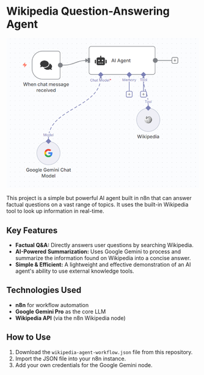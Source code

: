 # Wikipedia Question-Answering Agent

![Workflow Screenshot](wikipediaagent.png)

This project is a simple but powerful AI agent built in n8n that can answer factual questions on a vast range of topics. It uses the built-in Wikipedia tool to look up information in real-time.

## Key Features

- **Factual Q&A:** Directly answers user questions by searching Wikipedia.
- **AI-Powered Summarization:** Uses Google Gemini to process and summarize the information found on Wikipedia into a concise answer.
- **Simple & Efficient:** A lightweight and effective demonstration of an AI agent's ability to use external knowledge tools.

## Technologies Used

- **n8n** for workflow automation
- **Google Gemini Pro** as the core LLM
- **Wikipedia API** (via the n8n Wikipedia node)

## How to Use

1.  Download the `wikipedia-agent-workflow.json` file from this repository.
2.  Import the JSON file into your n8n instance.
3.  Add your own credentials for the Google Gemini node.
